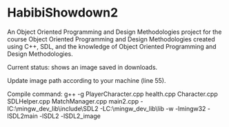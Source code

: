 # HabibiShowdown2
An Object Oriented Programming and Design Methodologies project for the course Object Oriented Programming and Design Methodologies created using C++, SDL, and the knowledge of Object Oriented Programming and Design Methodologies.

Current status: shows an image saved in downloads.

Update image path according to your machine (line 55).

Compile command:
g++ -g PlayerCharacter.cpp health.cpp Character.cpp SDLHelper.cpp MatchManager.cpp main2.cpp - IC:\mingw_dev_lib\include\SDL2 -LC:\mingw_dev_lib\lib 
-w -lmingw32 -lSDL2main -lSDL2 -lSDL2_image
